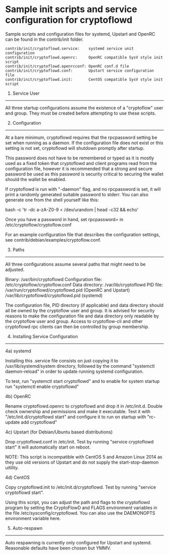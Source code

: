 Sample init scripts and service configuration for cryptoflowd
==========================================================

Sample scripts and configuration files for systemd, Upstart and OpenRC
can be found in the contrib/init folder.

    contrib/init/cryptoflowd.service:    systemd service unit configuration
    contrib/init/cryptoflowd.openrc:     OpenRC compatible SysV style init script
    contrib/init/cryptoflowd.openrcconf: OpenRC conf.d file
    contrib/init/cryptoflowd.conf:       Upstart service configuration file
    contrib/init/cryptoflowd.init:       CentOS compatible SysV style init script

1. Service User
---------------------------------

All three startup configurations assume the existence of a "cryptoflow" user
and group.  They must be created before attempting to use these scripts.

2. Configuration
---------------------------------

At a bare minimum, cryptoflowd requires that the rpcpassword setting be set
when running as a daemon.  If the configuration file does not exist or this
setting is not set, cryptoflowd will shutdown promptly after startup.

This password does not have to be remembered or typed as it is mostly used
as a fixed token that cryptoflowd and client programs read from the configuration
file, however it is recommended that a strong and secure password be used
as this password is security critical to securing the wallet should the
wallet be enabled.

If cryptoflowd is run with "-daemon" flag, and no rpcpassword is set, it will
print a randomly generated suitable password to stderr.  You can also
generate one from the shell yourself like this:

bash -c 'tr -dc a-zA-Z0-9 < /dev/urandom | head -c32 && echo'

Once you have a password in hand, set rpcpassword= in /etc/cryptoflow/cryptoflow.conf

For an example configuration file that describes the configuration settings,
see contrib/debian/examples/cryptoflow.conf.

3. Paths
---------------------------------

All three configurations assume several paths that might need to be adjusted.

Binary:              /usr/bin/cryptoflowd
Configuration file:  /etc/cryptoflow/cryptoflow.conf
Data directory:      /var/lib/cryptoflowd
PID file:            /var/run/cryptoflowd/cryptoflowd.pid (OpenRC and Upstart)
                     /var/lib/cryptoflowd/cryptoflowd.pid (systemd)

The configuration file, PID directory (if applicable) and data directory
should all be owned by the cryptoflow user and group.  It is advised for security
reasons to make the configuration file and data directory only readable by the
cryptoflow user and group.  Access to cryptoflow-cli and other cryptoflowd rpc clients
can then be controlled by group membership.

4. Installing Service Configuration
-----------------------------------

4a) systemd

Installing this .service file consists on just copying it to
/usr/lib/systemd/system directory, followed by the command
"systemctl daemon-reload" in order to update running systemd configuration.

To test, run "systemctl start cryptoflowd" and to enable for system startup run
"systemctl enable cryptoflowd"

4b) OpenRC

Rename cryptoflowd.openrc to cryptoflowd and drop it in /etc/init.d.  Double
check ownership and permissions and make it executable.  Test it with
"/etc/init.d/cryptoflowd start" and configure it to run on startup with
"rc-update add cryptoflowd"

4c) Upstart (for Debian/Ubuntu based distributions)

Drop cryptoflowd.conf in /etc/init.  Test by running "service cryptoflowd start"
it will automatically start on reboot.

NOTE: This script is incompatible with CentOS 5 and Amazon Linux 2014 as they
use old versions of Upstart and do not supply the start-stop-daemon uitility.

4d) CentOS

Copy cryptoflowd.init to /etc/init.d/cryptoflowd. Test by running "service cryptoflowd start".

Using this script, you can adjust the path and flags to the cryptoflowd program by
setting the CryptoFlowD and FLAGS environment variables in the file
/etc/sysconfig/cryptoflowd. You can also use the DAEMONOPTS environment variable here.

5. Auto-respawn
-----------------------------------

Auto respawning is currently only configured for Upstart and systemd.
Reasonable defaults have been chosen but YMMV.
